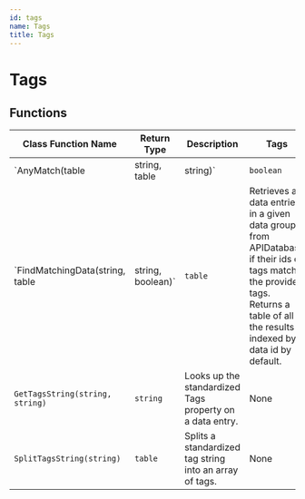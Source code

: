 ```yaml
---
id: tags
name: Tags
title: Tags
---
```


# Tags

## Functions

| Class Function Name | Return Type | Description | Tags |
| ------------------- | ----------- | ----------- | ---- |
| `AnyMatch(table|string, table|string)` | `boolean` | Determines if there is at least one match between two sets of tags. | None |
| `FindMatchingData(string, table|string, boolean)` | `table` | Retrieves all data entries in a given data group from APIDatabase if their ids or tags match the provided tags. Returns a table of all the results indexed by data id by default. | None |
| `GetTagsString(string, string)` | `string` | Looks up the standardized Tags property on a data entry. | None |
| `SplitTagsString(string)` | `table` | Splits a standardized tag string into an array of tags. | None |
